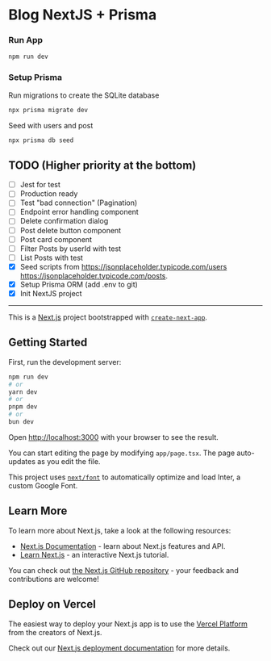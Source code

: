 # Blog NextJS + Prisma

### Run App

```bash
npm run dev
```

### Setup Prisma

Run migrations to create the SQLite database

```bash
npx prisma migrate dev
```

Seed with users and post

```bash
npx prisma db seed
```

## TODO (Higher priority at the bottom)

- [ ] Jest for test
- [ ] Production ready
- [ ] Test "bad connection" (Pagination)
- [ ] Endpoint error handling component
- [ ] Delete confirmation dialog
- [ ] Post delete button component
- [ ] Post card component
- [ ] Filter Posts by userId with test
- [ ] List Posts with test
- [x] Seed scripts from https://jsonplaceholder.typicode.com/users https://jsonplaceholder.typicode.com/posts.
- [x] Setup Prisma ORM (add .env to git)
- [x] Init NextJS project

---

This is a [Next.js](https://nextjs.org/) project bootstrapped with [`create-next-app`](https://github.com/vercel/next.js/tree/canary/packages/create-next-app).

## Getting Started

First, run the development server:

```bash
npm run dev
# or
yarn dev
# or
pnpm dev
# or
bun dev
```

Open [http://localhost:3000](http://localhost:3000) with your browser to see the result.

You can start editing the page by modifying `app/page.tsx`. The page auto-updates as you edit the file.

This project uses [`next/font`](https://nextjs.org/docs/basic-features/font-optimization) to automatically optimize and load Inter, a custom Google Font.

## Learn More

To learn more about Next.js, take a look at the following resources:

- [Next.js Documentation](https://nextjs.org/docs) - learn about Next.js features and API.
- [Learn Next.js](https://nextjs.org/learn) - an interactive Next.js tutorial.

You can check out [the Next.js GitHub repository](https://github.com/vercel/next.js/) - your feedback and contributions are welcome!

## Deploy on Vercel

The easiest way to deploy your Next.js app is to use the [Vercel Platform](https://vercel.com/new?utm_medium=default-template&filter=next.js&utm_source=create-next-app&utm_campaign=create-next-app-readme) from the creators of Next.js.

Check out our [Next.js deployment documentation](https://nextjs.org/docs/deployment) for more details.
